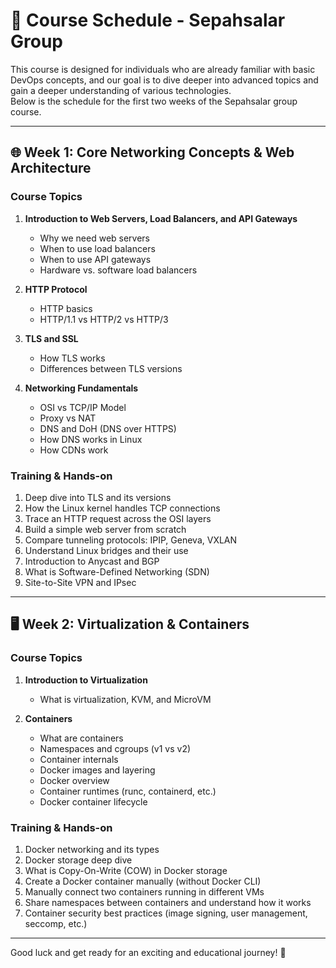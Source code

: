 # 📅 Course Schedule - Sepahsalar Group

This course is designed for individuals who are already familiar with basic DevOps concepts, and our goal is to dive deeper into advanced topics and gain a deeper understanding of various technologies.  
Below is the schedule for the first two weeks of the Sepahsalar group course.

---

## 🌐 Week 1: Core Networking Concepts & Web Architecture
### **Course Topics**
1. **Introduction to Web Servers, Load Balancers, and API Gateways**
   - Why we need web servers
   - When to use load balancers
   - When to use API gateways
   - Hardware vs. software load balancers

2. **HTTP Protocol**
   - HTTP basics
   - HTTP/1.1 vs HTTP/2 vs HTTP/3

3. **TLS and SSL**
   - How TLS works
   - Differences between TLS versions

4. **Networking Fundamentals**
   - OSI vs TCP/IP Model
   - Proxy vs NAT
   - DNS and DoH (DNS over HTTPS)
   - How DNS works in Linux
   - How CDNs work

### **Training & Hands-on**
1. Deep dive into TLS and its versions
2. How the Linux kernel handles TCP connections
3. Trace an HTTP request across the OSI layers
4. Build a simple web server from scratch
5. Compare tunneling protocols: IPIP, Geneva, VXLAN
6. Understand Linux bridges and their use
7. Introduction to Anycast and BGP
8. What is Software-Defined Networking (SDN)
9. Site-to-Site VPN and IPsec

---

## 🖥️ Week 2: Virtualization & Containers
### **Course Topics**
1. **Introduction to Virtualization**
   - What is virtualization, KVM, and MicroVM

2. **Containers**
   - What are containers
   - Namespaces and cgroups (v1 vs v2)
   - Container internals
   - Docker images and layering
   - Docker overview
   - Container runtimes (runc, containerd, etc.)
   - Docker container lifecycle

### **Training & Hands-on**
1. Docker networking and its types
2. Docker storage deep dive
3. What is Copy-On-Write (COW) in Docker storage
4. Create a Docker container manually (without Docker CLI)
5. Manually connect two containers running in different VMs
6. Share namespaces between containers and understand how it works
7. Container security best practices (image signing, user management, seccomp, etc.)

---

Good luck and get ready for an exciting and educational journey! 🚀
